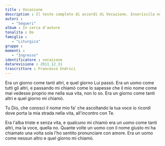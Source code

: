 ```yaml
--- 
title : Vocazione
description : Il testo completo di accordi di Vocazione. Inseriscila nel tuo canzoniere!
autori : 
   - "Sequeri"
album : In cerca d'autore
tonalita : Do
famiglia : 
   - "Liturgica"
gruppo : 
momenti : 
   - "Ingresso"
identificatore : vocazione
datarevisione : 2011_12_31
trascrittore : Francesco Endrici
--- 
```




Era un giorno come tanti altri,
e quel giorno Lui passò. 
Era un uomo come tutti gli altri,
e passando mi chiamò 
come lo sapesse che il mio nome 
come mai vedesse proprio me
nella sua vita, non lo so. 
Era un giorno come tanti altri
e quel giorno mi chiamò. 


Tu Dio, che conosci il nome mio
fa' che ascoltando la tua voce
io ricordi dove porta la mia strada
nella vita, all'incontro con Te. 


Era l'alba triste e senza vita,
e qualcuno mi chiamò 
era un uomo come tanti altri,
ma la voce, quella no. 
Quante volte un uomo
con il nome giusto mi ha chiamato
una volta sola l'ho sentito
pronunciare con amore. 
Era un uomo come nessun altro
e quel giorno mi chiamò. 


